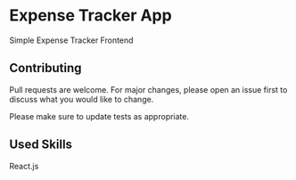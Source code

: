 # Expense Tracker App

Simple Expense Tracker Frontend

## Contributing
Pull requests are welcome. For major changes, please open an issue first to discuss what you would like to change.

Please make sure to update tests as appropriate.

## Used Skills
React.js
